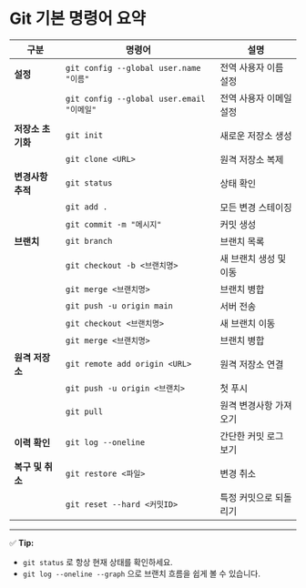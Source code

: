 # Git 기본 명령어 요약

| 구분              | 명령어                                    | 설명                    |
| ----------------- | ----------------------------------------- | ----------------------- |
| **설정**          | `git config --global user.name "이름"`    | 전역 사용자 이름 설정   |
|                   | `git config --global user.email "이메일"` | 전역 사용자 이메일 설정 |
| **저장소 초기화** | `git init`                                | 새로운 저장소 생성      |
|                   | `git clone <URL>`                         | 원격 저장소 복제        |
| **변경사항 추적** | `git status`                              | 상태 확인               |
|                   | `git add .`                               | 모든 변경 스테이징      |
|                   | `git commit -m "메시지"`                  | 커밋 생성               |
| **브랜치**        | `git branch`                              | 브랜치 목록             |
|                   | `git checkout -b <브랜치명>`              | 새 브랜치 생성 및 이동  |
|                   | `git merge <브랜치명>`                    | 브랜치 병합             |
|                   | `git push -u origin main`                 | 서버 전송               |
|                   | `git checkout <브랜치명>`                 | 새 브랜치 이동          |
|                   | `git merge <브랜치명>`                    | 브랜치 병합             |
| **원격 저장소**   | `git remote add origin <URL>`             | 원격 저장소 연결        |
|                   | `git push -u origin <브랜치>`             | 첫 푸시                 |
|                   | `git pull`                                | 원격 변경사항 가져오기  |
| **이력 확인**     | `git log --oneline`                       | 간단한 커밋 로그 보기   |
| **복구 및 취소**  | `git restore <파일>`                      | 변경 취소               |
|                   | `git reset --hard <커밋ID>`               | 특정 커밋으로 되돌리기  |

---

✅ **Tip:**

- `git status` 로 항상 현재 상태를 확인하세요.
- `git log --oneline --graph` 으로 브랜치 흐름을 쉽게 볼 수 있습니다.
